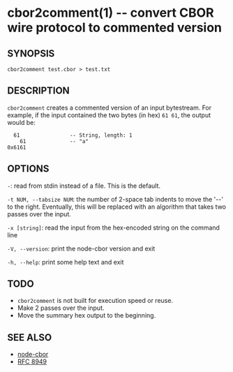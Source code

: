 cbor2comment(1) -- convert CBOR wire protocol to commented version
==================================================================

SYNOPSIS
--------

```
cbor2comment test.cbor > test.txt
```

DESCRIPTION
-----------

`cbor2comment` creates a commented version of an input bytestream.  For
example, if the input contained the two bytes (in hex) `61 61`, the output
would be:

      61                -- String, length: 1
        61              -- "a"
    0x6161

OPTIONS
-------

`-`: read from stdin instead of a file.  This is the default.

`-t NUM, --tabsize NUM`: the number of 2-space tab indents to move the '--' to the right.
Eventually, this will be replaced with an algorithm that takes two passes
over the input.

`-x [string]`: read the input from the hex-encoded string on the command line

`-V, --version`: print the node-cbor version and exit

`-h, --help`: print some help text and exit

TODO
----

* `cbor2comment` is not built for execution speed or reuse.
* Make 2 passes over the input.
* Move the summary hex output to the beginning.

SEE ALSO
--------

* [node-cbor](https://github.com/hildjj/node-cbor)
* [RFC 8949](https://www.rfc-editor.org/rfc/rfc8949.html)
